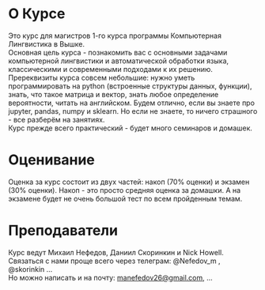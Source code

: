 # О Курсе
Это курс для магистров 1-го курса программы Компьютерная Лингвистика в Вышке.  
Основная цель курса -  познакомить вас с основными задачами компьютерной лингвистики и автоматической обработки языка, классическими и современными подходами к их решению.  
Пререквизиты курса совсем небольшие: нужно уметь программировать на python (встроенные структуры данных, функции), знать, что такое матрица и вектор, знать любое определение вероятности, читать на английском. Будем отлично, если вы знаете про jupyter, pandas, numpy и sklearn. Но если не знаете, то ничего страшного - все разберём на занятиях.  
Курс прежде всего практический - будет много семинаров и домашек. 

# Оценивание
Оценка за курс состоит из двух частей: накоп (70% оценки) и экзамен (30% оценки). Накоп - это просто средняя оценка за домашки. А на экзамене будет не очень большой тест по всем пройденным темам. 

# Преподаватели
Курс ведут Михаил Нефедов, Даниил Скоринкин и Nick Howell.  
Связаться с нами проще всего через телеграм: @Nefedov_m , @skorinkin ...  
Но можно написать и на почту: manefedov26@gmail.com, ...

